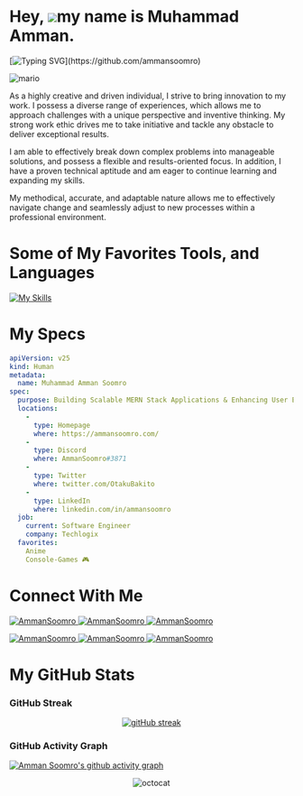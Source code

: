 Hey, ![](https://user-images.githubusercontent.com/18350557/176309783-0785949b-9127-417c-8b55-ab5a4333674e.gif)my name is Muhammad Amman.
=========================================================================================================================================

[![Typing SVG](https://readme-typing-svg.demolab.com?font=Fira+Code&duration=5000&pause=1000&color=9046FF&width=435&lines=Initializing+Class+HelloWorld().)](https://github.com/ammansoomro)

![mario](https://user-images.githubusercontent.com/10498744/210012254-234538ff-d198-48aa-8964-37e6fd45d227.gif)

As a highly creative and driven individual, I strive to bring innovation to my work. I possess a diverse range of experiences, which allows me to approach challenges with a unique perspective and inventive thinking. My strong work ethic drives me to take initiative and tackle any obstacle to deliver exceptional results. 

I am able to effectively break down complex problems into manageable solutions, and possess a flexible and results-oriented focus. In addition, I have a proven technical aptitude and am eager to continue learning and expanding my skills. 

My methodical, accurate, and adaptable nature allows me to effectively navigate change and seamlessly adjust to new processes within a professional environment.

# Some of My Favorites Tools, and Languages

[![My Skills](https://skillicons.dev/icons?i=react,bootstrap,c,cs,cpp,css,discord,eclipse,firebase,git,github,html,idea,java,js,jquery,linux,materialui,mongodb,mysql,nodejs,php,postman,powershell,py,redux,regex,sass,visualstudio,vscode)](https://github.com/ammansoomro)

# My Specs

```yaml
apiVersion: v25
kind: Human
metadata:
  name: Muhammad Amman Soomro
spec:
  purpose: Building Scalable MERN Stack Applications & Enhancing User Experience through Frontend Development
  locations:
    - 
      type: Homepage
      where: https://ammansoomro.com/
    - 
      type: Discord 
      where: AmmanSoomro#3871
    - 
      type: Twitter
      where: twitter.com/OtakuBakito
    - 
      type: LinkedIn
      where: linkedin.com/in/ammansoomro
  job:
    current: Software Engineer
    company: Techlogix
  favorites:
    Anime 
    Console-Games 🎮
```

# Connect With Me
<p align="left"> 
<a href="https://www.linkedin.com/in/ammansoomro/" target="blank">
<img src="https://img.shields.io/badge/LinkedIn-0077B5?style=for-the-badge&logo=linkedin&logoColor=white" alt="AmmanSoomro" />
</a> 
<a href="https://dribbble.com/ammansoomro" target="blank">
<img src="https://img.shields.io/badge/Dribbble-EA4C89?style=for-the-badge&logo=dribbble&logoColor=white" alt="AmmanSoomro" />
</a> 
<a href="mailto:amman.soomro.as@gmail.com" target="blank">
<img src="https://img.shields.io/badge/Gmail-D14836?style=for-the-badge&logo=gmail&logoColor=white" alt="AmmanSoomro" />
</a>
</p>
<p align="left">
<a href="https://facebook.com/ammansoomro" target="blank">
<img src="https://img.shields.io/badge/Facebook-1877F2?style=for-the-badge&logo=facebook&logoColor=white" alt="AmmanSoomro" />
</a>
<a href="https://www.instagram.com/ammansoomro/" target="blank">
<img src="https://img.shields.io/badge/Instagram-E4405F?style=for-the-badge&logo=instagram&logoColor=white" alt="AmmanSoomro" />
</a>
<a href="https://twitter.com/OtakuBakito" target="blank">
<img src="https://img.shields.io/badge/Twitter-1DA1F2?style=for-the-badge&logo=twitter&logoColor=white" alt="AmmanSoomro" />
</a>
</p>

# My GitHub Stats

### GitHub Streak
<div align="center">

[![gitHub streak](https://github-readme-streak-stats.herokuapp.com?user=ammansoomro&hide_border=true&date_format=M%20j%5B%2C%20Y%5D&background=DD272700&stroke=9046FF&ring=9046FF&fire=9046FF&currStreakNum=9046FF&sideNums=9046FF&currStreakLabel=9046FF&sideLabels=9046FF&dates=9046FF)](https://github.com/ammansoomro)

</div>

### GitHub Activity Graph
[![Amman Soomro's github activity graph](https://github-readme-activity-graph.vercel.app/graph?username=ammansoomro&color=a855f7&line=9046FF&hide_title=true&hide_border=true&theme=github-compact&point=9046FF)](https://github.com/ammansoomro)


<div align="center">

![octocat](https://user-images.githubusercontent.com/10498744/210113490-e2fad07f-4488-4da8-a656-b9abbdd8cb26.gif)

</div>
